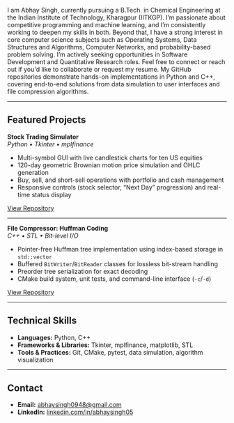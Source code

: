 I am Abhay Singh, currently pursuing a B.Tech. in Chemical Engineering at the Indian Institute of Technology, Kharagpur (IITKGP). I’m passionate about competitive programming and machine learning, and I’m consistently working to deepen my skills in both.
Beyond that, I have a strong interest in core computer science subjects such as Operating Systems, Data Structures and Algorithms, Computer Networks, and probability-based problem solving.
I’m actively seeking opportunities in Software Development and Quantitative Research roles. Feel free to connect or reach out if you'd like to collaborate or request my resume.
My GitHub repositories demonstrate hands-on implementations in Python and C++, covering end-to-end solutions from data simulation to user interfaces and file compression algorithms.

---

## Featured Projects

**Stock Trading Simulator**  
*Python • Tkinter • mplfinance*  
- Multi-symbol GUI with live candlestick charts for ten US equities  
- 120-day geometric Brownian motion price simulation and OHLC generation  
- Buy, sell, and short-sell operations with portfolio and cash management  
- Responsive controls (stock selector, “Next Day” progression) and real-time status display  

[View Repository](https://github.com/abhaysingh05/stock-trading-simulator)

---

**File Compressor: Huffman Coding**  
*C++ • STL • Bit-level I/O*  
- Pointer-free Huffman tree implementation using index-based storage in `std::vector`  
- Buffered `BitWriter`/`BitReader` classes for lossless bit-stream handling  
- Preorder tree serialization for exact decoding  
- CMake build system, unit tests, and command-line interface (`-c`/`-d`)  

[View Repository](https://github.com/abhaysingh05/file-compressor-huffman-coding)

---

## Technical Skills

- **Languages:** Python, C++  
- **Frameworks & Libraries:** Tkinter, mplfinance, matplotlib, STL  
- **Tools & Practices:** Git, CMake, pytest, data simulation, algorithm visualization  

---

## Contact

- **Email:** abhaysingh0948@gmail.com  
- **LinkedIn:** [linkedin.com/in/abhaysingh05](https://linkedin.com/in/abhaysingh05)  
